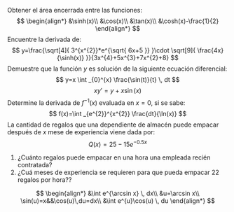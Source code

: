 Obtener el área encerrada entre las funciones:
$$
\begin{align*}
&\sinh(x)\\
&\cos(x)\\
&\tan(x)\\
&\cosh(x)-\frac{1}{2}
\end{align*}
$$
Encuentre la derivada de: 
$$
y=\frac{\sqrt[4]{ 3^{x^{2}}*e^{\sqrt{ 6x+5 }} }\cdot \sqrt[9]{ \frac{4x}{\sinh(x)} }}{3x^{4}+5x^{3}+7x^{2}+8}
$$
Demuestre que la función  $y$ es solución de la siguiente ecuación diferencial:
$$
y=x \int _{0}^{x} \frac{\sin(t)}{t} \, dt 
$$
$$
xy'=y+x\sin(x)
$$
Determine la derivada de $f^{-1}(x)$ evaluada en $x=0$, si se sabe:
$$
f(x)=\int _{e^{2}}^{x^{2}}  \frac{dt}{\ln(x)}
$$
La cantidad de regalos que una dependiente de almacén puede empacar después de $x$ mese de experiencia viene dada por:
$$
Q(x)=25-15e^{-0.5x}
$$
1) ¿Cuánto regalos puede empacar en una hora una empleada recién contratada?
2) ¿Cuá meses de experiencia se requieren para que pueda empacar 22 regalos por hora??





$$
\begin{align*}
&\int e^{\arcsin x} \, dx\\
&u=\arcsin x\\
\sin(u)=x&&\cos(u)\,du=dx\\
&\int e^{u}\cos(u) \, du 
\end{align*}
$$